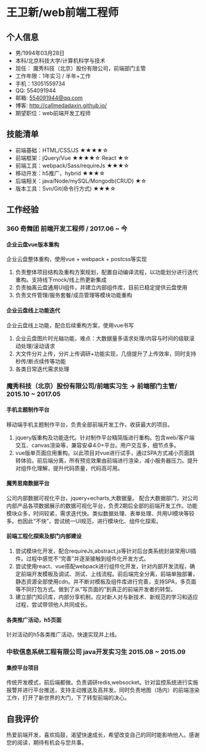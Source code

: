# 王卫新/web前端工程师

## 个人信息
- 男/1994年03月28日
- 本科/北京科技大学/计算机科学与技术
- 现任： 魔秀科技（北京）股份有限公司，前端部门主管
- 工作年限：1年实习 / 半年+工作
- 手机：13051559734
- QQ: 554091944 
- 邮箱: 554091944@qq.com
- 博客: http://callmedadaxin.github.io/
- 期望职位：web前端开发工程师

## 技能清单
- 前端基础：HTML/CSS/JS ★★★★☆
- 前端框架：jQuery/Vue ★★★★☆ React ★☆
- 前端工具：webpack/Sass/requireJs ★★★☆
- 移动开发：h5推广，hybrid ★★★☆
- 后端相关：java/Node/mySQL/Mongodb(CRUD) ★☆
- 版本工具：Svn/Git(命令行方式) ★★★☆

## 工作经验
### 360 奇舞团 前端开发工程师 / 2017.06 ~ 今
#### 企业云盘vue版本重构
企业云盘整体重构，使用vue + webpack + postcss等实现

1. 负责整体项目结构及重构方案规划，配置自动编译流程，以功能划分进行迭代重构。支持线下mock/线上热更新集成
2. 负责抽离云盘通用UI组件，并建立内部组件库，目前已稳定提供云盘使用
3. 负责文件管理/服务套餐/成员管理等模块功能重构

#### 企业云盘线上功能迭代
企业云盘线上功能，配合后续重构方案，使用vue书写

1. 企业云盘图片时光轴功能，难点：大数据量多请求处理/内容与时间的级联滚动处理/滚动请求
2. 大文件分片上传，分片上传调研+功能实现，几倍提升了上传效率，同时支持秒传/断点续传等功能
3. 各类日常迭代需求处理

### 魔秀科技（北京）股份有限公司/前端实习生 -> 前端部门主管/ 2015.10 ~ 2017.05

#### 手机主题制作平台 
移动端手机主题制作平台，负责全部前端开发工作，收获最大的项目。

1. jquery版重构及功能迭代。针对制作平台精简版进行重构。包含web/客户端交互、canvas渲染等，兼容安卓4.0+平台。用户交互多，细节点多。
2. vue版单页面应用重构。以此项目对vue进行试手，通过SPA方式减小页面跳转体验。前后端分离，所有预览效果由前端进行渲染，减小服务器压力。提升对组件化理解，提升代码质量，代码高可用。

#### 魔秀思南数据平台
公司内部数据可视化平台，jquery+echarts,大数据量。
配合大数据部门，对公司内部产品各项数据展示的数据可视化平台，负责2期后全部的前端开发工作。功能模块众多，时间较紧，需求迭代快。类似数据处理、表单处理、共用UI模块等较多。也因此“不快”，尝试统一UI规范，进行模块化、组件化探索。

#### 前端工程化探索及部门内部建设
1. 尝试模块化开发，配合requireJs,abstract.js等针对后台类系统封装常用UI插件。过程中感觉不“完善”并逐渐接触到组件化开发方式。
2. 尝试使用react、vue搭配webpack进行组件化开发，针对内部开发流程，确定前端开发模板及调试、测试、上线流程。前后端完全分离，前端单独部署，静态资源全部使用cdn。并不断对模板及组件库进行完善，支持SPA，多页面等不同打包方式。做到了从“写页面的”到真正的前端开发者的转型。
3. 建立部门知识库，内部分享机制，应对新人对与新技术、新规范的学习和适应过程，尝试带领他人共同成长。

#### 各类推广活动，h5页面
针对活动的h5各类推广活动，快速实现并上线。

### 中软信息系统工程有限公司 java开发实习生 2015.08 ~ 2015.09
#### 集控平台项目
传统开发模式，前后端都做。负责调研redis,websocket。针对监控系统进行实施报警并进行平台推送，支持主动推送及高并发。同时负责地图（场内）的前端渲染工作，打开了新世界的大门，下了转型前端的决心。

## 自我评价
热爱前端开发，喜欢捣鼓，渴望快速成长，希望改变自己的同时能影响他人。感谢您的阅读，期待有机会与您共事。

